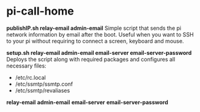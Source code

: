 # pi-call-home

**publishIP.sh relay-email admin-email**
Simple script that sends the pi network information by email after the boot.  Useful when you want to SSH to your pi without requiring to connect a screen, keyboard and mouse.

**setup.sh relay-email admin-email email-server email-server-password** 
Deploys the script along with required packages and configures all necessary files:
* /etc/rc.local 
* /etc/ssmtp/ssmtp.conf
* /etc/ssmtp/revaliases

**relay-email** 
**admin-email**
**email-server**
**email-server-password**
